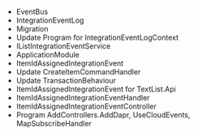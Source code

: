 * EventBus
* IntegrationEventLog
* Migration
* Update Program for IntegrationEventLogContext
* IListIntegrationEventService
* ApplicationModule
* ItemIdAssignedIntegrationEvent
* Update CreateItemCommandHandler
* Update TransactionBehaviour
* ItemIdAssignedIntegrationEvent for TextList.Api
* ItemIdAssignedIntegrationEventHandler
* ItemIdAssignedIntegrationEventController
* Program AddControllers.AddDapr, UseCloudEvents, MapSubscribeHandler